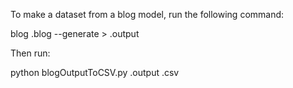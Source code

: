 To make a dataset from a blog model, run the following command:

blog <modelname>.blog --generate > <modelname>.output

Then run:

python blogOutputToCSV.py <modelname>.output <modelname>.csv
